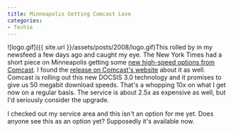 ```yaml
---
title: Minneapolis Getting Comcast Love
categories:
- Techie
---
```


![logo.gif]({{ site.url }}/assets/posts/2008/logo.gif)This rolled by in my newsfeed a few days ago and caught my eye. The New York Times had a short piece on Minneapolis getting some [new high-speed options from Comcast](http://bits.blogs.nytimes.com/2008/04/02/comcast-to-bring-speedier-internet-to-st-paul/). I found the [release on Comcast's website](http://www.comcast.com/About/PressRelease/PressReleaseDetail.ashx?PRID=741) about it as well.
Comcast is rolling out this new DOCSIS 3.0 technology and it promises to give us 50 megabit download speeds. That's a whopping 10x on what I get now on a regular basis. The service is about 2.5x as expensive as well, but I'd seriously consider the upgrade.

I checked out my service area and this isn't an option for me yet. Does anyone see this as an option yet? Supposedly it's available now.
